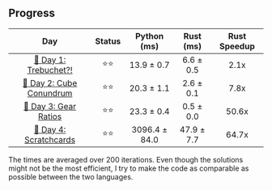## Progress

|                   Day                   | Status |      Python (ms)       |        Rust (ms)       | Rust Speedup |
|:---------------------------------------:|:------:|:-----------------:|:-----------------:|:------------:|
| [🎄 Day 1: Trebuchet?!](https://adventofcode.com/2023/day/1) |  ⭐⭐   | 13.9 ± 0.7    | 6.6 ± 0.5     |    2.1x      |
| [🎄 Day 2: Cube Conundrum](https://adventofcode.com/2023/day/2) | ⭐⭐ | 20.3 ± 1.1  |  2.6 ± 0.1    | 7.8x |
| [🎄 Day 3: Gear Ratios](https://adventofcode.com/2023/day/3) | ⭐⭐ | 23.3 ± 0.4  |  0.5 ± 0.0    | 50.6x |
| [🎄 Day 4: Scratchcards](https://adventofcode.com/2023/day/4) | ⭐⭐ | 3096.4 ± 84.0  |  47.9 ± 7.7    | 64.7x |
The times are averaged over 200 iterations. Even though the solutions might not be the most efficient, I try to make the code as comparable as possible between the two languages. 